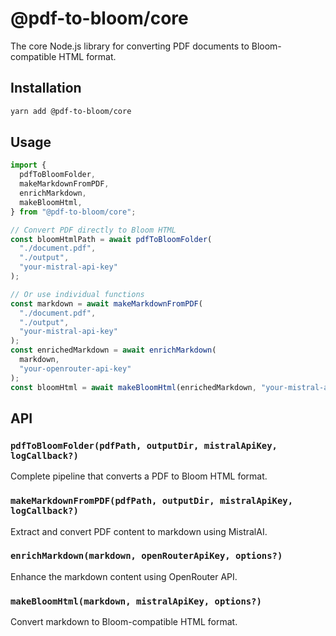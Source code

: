 # @pdf-to-bloom/core

The core Node.js library for converting PDF documents to Bloom-compatible HTML format.

## Installation

```bash
yarn add @pdf-to-bloom/core
```

## Usage

```typescript
import {
  pdfToBloomFolder,
  makeMarkdownFromPDF,
  enrichMarkdown,
  makeBloomHtml,
} from "@pdf-to-bloom/core";

// Convert PDF directly to Bloom HTML
const bloomHtmlPath = await pdfToBloomFolder(
  "./document.pdf",
  "./output",
  "your-mistral-api-key"
);

// Or use individual functions
const markdown = await makeMarkdownFromPDF(
  "./document.pdf",
  "./output",
  "your-mistral-api-key"
);
const enrichedMarkdown = await enrichMarkdown(
  markdown,
  "your-openrouter-api-key"
);
const bloomHtml = await makeBloomHtml(enrichedMarkdown, "your-mistral-api-key");
```

## API

### `pdfToBloomFolder(pdfPath, outputDir, mistralApiKey, logCallback?)`

Complete pipeline that converts a PDF to Bloom HTML format.

### `makeMarkdownFromPDF(pdfPath, outputDir, mistralApiKey, logCallback?)`

Extract and convert PDF content to markdown using MistralAI.

### `enrichMarkdown(markdown, openRouterApiKey, options?)`

Enhance the markdown content using OpenRouter API.

### `makeBloomHtml(markdown, mistralApiKey, options?)`

Convert markdown to Bloom-compatible HTML format.

